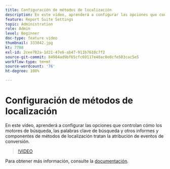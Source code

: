 ```yaml
---
title: Configuración de métodos de localización
description: En este vídeo, aprenderá a configurar las opciones que controlan cómo los motores de búsqueda, las palabras clave de búsqueda y otros informes y componentes de métodos de localización tratan la atribución de eventos de conversión.
feature: Report Suite Settings
topic: Administration
role: Admin
level: Beginner
doc-type: feature video
thumbnail: 333042.jpg
kt: 7708
exl-id: 2cee782a-1d21-47e6-ab47-911b7610c7f2
source-git-commit: 84984ad9bf65cfc69117e40ac0e0cfe503cac5e5
workflow-type: tm+mt
source-wordcount: '76'
ht-degree: 100%

---
```


# Configuración de métodos de localización

En este vídeo, aprenderá a configurar las opciones que controlan cómo los motores de búsqueda, las palabras clave de búsqueda y otros informes y componentes de métodos de localización tratan la atribución de eventos de conversión.

>[!VIDEO](https://video.tv.adobe.com/v/333042/?quality=12&learn=on)

Para obtener más información, consulte la [documentación](https://experienceleague.adobe.com/docs/analytics/admin/admin-tools/finding-methods.html?lang=es).
